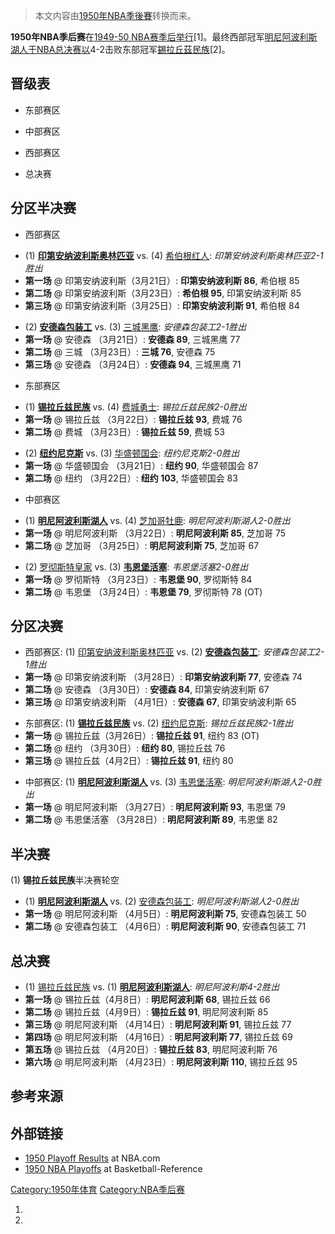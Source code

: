 > 本文内容由[1950年NBA季後賽](https://zh.wikipedia.org/wiki/1950年NBA季後賽)转换而来。


**1950年NBA季后赛**在[1949-50 NBA赛季后举行](../Page/1949-50_NBA赛季.md "wikilink")\[1\]。最终西部冠军[明尼阿波利斯湖人于NBA总决赛以](https://zh.wikipedia.org/wiki/明尼阿波利斯湖人 "wikilink")4-2击败东部冠军[錫拉丘茲民族](https://zh.wikipedia.org/wiki/錫拉丘茲民族 "wikilink")\[2\]。

## 晋级表

  - 东部赛区

<!-- end list -->

  - 中部赛区

<!-- end list -->

  - 西部赛区

<!-- end list -->

  - 总决赛

## 分区半决赛

  - 西部赛区

<!-- end list -->

  - (1) **[印第安纳波利斯奥林匹亚](https://zh.wikipedia.org/wiki/印第安纳波利斯奥林匹亚 "wikilink")** vs. (4) [希伯根红人](https://zh.wikipedia.org/wiki/希伯根红人 "wikilink"): *印第安纳波利斯奥林匹亚2-1胜出*
  - **第一场** @ 印第安纳波利斯（3月21日）: **印第安纳波利斯 86**, 希伯根 85
  - **第二场** @ 印第安纳波利斯（3月23日）: **希伯根 95**, 印第安纳波利斯 85
  - **第三场** @ 印第安纳波利斯（3月25日）: **印第安纳波利斯 91**, 希伯根 84

<!-- end list -->

  - (2) **[安德森包装工](https://zh.wikipedia.org/wiki/安德森包装工 "wikilink")** vs. (3) [三城黑鹰](https://zh.wikipedia.org/wiki/三城黑鹰 "wikilink"): *安德森包装工2-1胜出*
  - **第一场** @ 安德森 （3月21日）: **安德森 89**, 三城黑鹰 77
  - **第二场** @ 三城 （3月23日）: **三城 76**, 安德森 75
  - **第三场** @ 安德森 （3月24日）: **安德森 94**, 三城黑鹰 71

<!-- end list -->

  - 东部赛区

<!-- end list -->

  - (1) **[锡拉丘兹民族](https://zh.wikipedia.org/wiki/锡拉丘兹民族 "wikilink")** vs. (4) [费城勇士](https://zh.wikipedia.org/wiki/费城勇士 "wikilink"): *锡拉丘兹民族2-0胜出*
  - **第一场** @ 锡拉丘兹 （3月22日）: **锡拉丘兹 93**, 费城 76
  - **第二场** @ 费城 （3月23日）: **锡拉丘兹 59**, 费城 53

<!-- end list -->

  - (2) **[纽约尼克斯](https://zh.wikipedia.org/wiki/纽约尼克斯 "wikilink")** vs. (3) [华盛顿国会](https://zh.wikipedia.org/wiki/华盛顿国会 "wikilink"): *纽约尼克斯2-0胜出*
  - **第一场** @ 华盛顿国会 （3月21日）: **纽约 90**, 华盛顿国会 87
  - **第二场** @ 纽约 （3月22日）: **纽约 103**, 华盛顿国会 83

<!-- end list -->

  - 中部赛区

<!-- end list -->

  - (1) **[明尼阿波利斯湖人](https://zh.wikipedia.org/wiki/明尼阿波利斯湖人 "wikilink")** vs. (4) [芝加哥牡鹿](../Page/芝加哥牡鹿.md "wikilink"): *明尼阿波利斯湖人2-0胜出*
  - **第一场** @ 明尼阿波利斯 （3月22日）: **明尼阿波利斯 85**, 芝加哥 75
  - **第二场** @ 芝加哥 （3月25日）: **明尼阿波利斯 75**, 芝加哥 67

<!-- end list -->

  - (2) [罗彻斯特皇家](https://zh.wikipedia.org/wiki/罗彻斯特皇家 "wikilink") vs. (3) **[韦恩堡活塞](https://zh.wikipedia.org/wiki/韦恩堡活塞 "wikilink")**: *韦恩堡活塞2-0胜出*
  - **第一场** @ 罗彻斯特 （3月23日）: **韦恩堡 90**, 罗彻斯特 84
  - **第二场** @ 韦恩堡 （3月24日）: **韦恩堡 79**, 罗彻斯特 78 (OT)

## 分区决赛

  - 西部赛区: (1) [印第安纳波利斯奥林匹亚](https://zh.wikipedia.org/wiki/印第安纳波利斯奥林匹亚 "wikilink") vs. (2) **[安德森包装工](https://zh.wikipedia.org/wiki/安德森包装工 "wikilink")**: *安德森包装工2-1胜出*
  - **第一场** @ 印第安纳波利斯 （3月28日）: **印第安纳波利斯 77**, 安德森 74
  - **第二场** @ 安德森 （3月30日）: **安德森 84**, 印第安纳波利斯 67
  - **第三场** @ 印第安纳波利斯 （4月1日）: **安德森 67**, 印第安纳波利斯 65

<!-- end list -->

  - 东部赛区: (1) **[锡拉丘兹民族](https://zh.wikipedia.org/wiki/锡拉丘兹民族 "wikilink")** vs. (2) [纽约尼克斯](https://zh.wikipedia.org/wiki/纽约尼克斯 "wikilink"): *锡拉丘兹民族2-1胜出*
  - **第一场** @ 锡拉丘兹（3月26日）: **锡拉丘兹 91**, 纽约 83 (OT)
  - **第二场** @ 纽约 （3月30日）: **纽约 80**, 锡拉丘兹 76
  - **第三场** @ 锡拉丘兹（4月2日）: **锡拉丘兹 91**, 纽约 80

<!-- end list -->

  - 中部赛区: (1) **[明尼阿波利斯湖人](https://zh.wikipedia.org/wiki/明尼阿波利斯湖人 "wikilink")** vs. (3) [韦恩堡活塞](https://zh.wikipedia.org/wiki/韦恩堡活塞 "wikilink"): *明尼阿波利斯湖人2-0胜出*
  - **第一场** @ 明尼阿波利斯 （3月27日）: **明尼阿波利斯 93**, 韦恩堡 79
  - **第二场** @ 韦恩堡活塞 （3月28日）: **明尼阿波利斯 89**, 韦恩堡 82

## 半决赛

(1) **锡拉丘兹民族**半决赛轮空

  - (1) **[明尼阿波利斯湖人](https://zh.wikipedia.org/wiki/明尼阿波利斯湖人 "wikilink")** vs. (2) [安德森包装工](https://zh.wikipedia.org/wiki/安德森包装工 "wikilink"): *明尼阿波利斯湖人2-0胜出*
  - **第一场** @ 明尼阿波利斯 （4月5日）: **明尼阿波利斯 75**, 安德森包装工 50
  - **第二场** @ 安德森包装工 （4月6日）: **明尼阿波利斯 90**, 安德森包装工 71

## 总决赛

  - (1) [锡拉丘兹民族](https://zh.wikipedia.org/wiki/锡拉丘兹民族 "wikilink") vs. (1) **[明尼阿波利斯湖人](https://zh.wikipedia.org/wiki/明尼阿波利斯湖人 "wikilink")**: *明尼阿波利斯4-2胜出*
  - **第一场** @ 锡拉丘兹（4月8日）: **明尼阿波利斯 68**, 锡拉丘兹 66
  - **第二场** @ 锡拉丘兹（4月9日）: **锡拉丘兹 91**, 明尼阿波利斯 85
  - **第三场** @ 明尼阿波利斯 （4月14日）: **明尼阿波利斯 91**, 锡拉丘兹 77
  - **第四场** @ 明尼阿波利斯 （4月16日）: **明尼阿波利斯 77**, 锡拉丘兹 69
  - **第五场** @ 锡拉丘兹 （4月20日）: **锡拉丘兹 83**, 明尼阿波利斯 76
  - **第六场** @ 明尼阿波利斯 （4月23日）: **明尼阿波利斯 110**, 锡拉丘兹 95

## 参考来源

## 外部链接

  - [1950 Playoff Results](https://web.archive.org/web/20190106064316/http://www.nba.com/history/playoffs/19491950.html) at NBA.com
  - [1950 NBA Playoffs](https://www.basketball-reference.com/playoffs/NBA_1950.html) at Basketball-Reference

[Category:1950年体育](https://zh.wikipedia.org/wiki/Category:1950年体育 "wikilink") [Category:NBA季后赛](https://zh.wikipedia.org/wiki/Category:NBA季后赛 "wikilink")

1.
2.